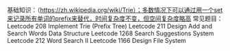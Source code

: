 基础知识：（https://zh.wikipedia.org/wiki/Trie）；多数情况下可以通过用一个set来记录所有单词的prefix来替代，时间复杂度不变，但空间复杂度略高
常见题目：
Leetcode 208 Implement Trie (Prefix Tree)
Leetcode 211 Design Add and Search Words Data Structure
Leetcode 1268 Search Suggestions System
Leetcode 212 Word Search II
Leetcode 1166 Design File System
